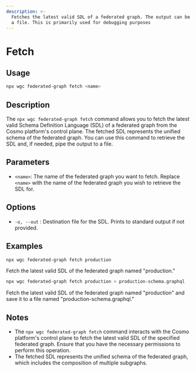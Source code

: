 ```yaml
---
description: >-
  Fetches the latest valid SDL of a federated graph. The output can be piped to
  a file. This is primarily used for debugging purposes
---
```


# Fetch

## Usage

```bash
npx wgc federated-graph fetch <name>
```

## Description

The `npx wgc federated-graph fetch` command allows you to fetch the latest valid Schema Definition Language (SDL) of a federated graph from the Cosmo platform's control plane. The fetched SDL represents the unified schema of the federated graph. You can use this command to retrieve the SDL and, if needed, pipe the output to a file.

## Parameters

* `<name>`: The name of the federated graph you want to fetch. Replace `<name>` with the name of the federated graph you wish to retrieve the SDL for.

## Options

* `-o, --out` : Destination file for the SDL. Prints to standard output if not provided.

## Examples

```bash
npx wgc federated-graph fetch production
```

Fetch the latest valid SDL of the federated graph named "production."

```bash
npx wgc federated-graph fetch production > production-schema.graphql
```

Fetch the latest valid SDL of the federated graph named "production" and save it to a file named "production-schema.graphql."

## Notes

* The `npx wgc federated-graph fetch` command interacts with the Cosmo platform's control plane to fetch the latest valid SDL of the specified federated graph. Ensure that you have the necessary permissions to perform this operation.
* The fetched SDL represents the unified schema of the federated graph, which includes the composition of multiple subgraphs.
